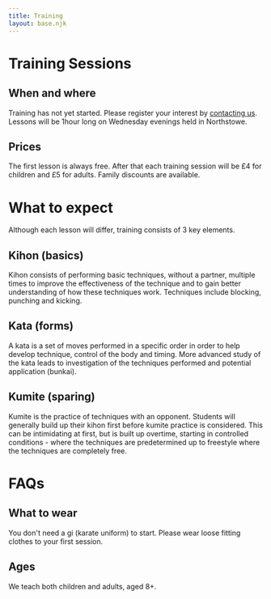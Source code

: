 ```yaml
---
title: Training
layout: base.njk
---
```

# Training Sessions

## When and where 
Training has not yet started. Please register your interest by [contacting us](/contact). Lessons will be 1hour long on Wednesday evenings held in Northstowe.

## Prices
The first lesson is always free. After that each training session will be £4 for children and £5 for adults. Family discounts are available.

# What to expect
Although each lesson will differ, training consists of 3 key elements.

## Kihon (basics)
Kihon consists of performing basic techniques, without a partner, multiple times to improve the effectiveness of the technique and to gain better understanding of how these techniques work. Techniques include blocking, punching and kicking.

## Kata (forms)
A kata is a set of moves performed in a specific order in order to help develop technique, control of the body and timing. More advanced study of the kata leads to investigation of the techniques performed and potential application (bunkai).

## Kumite (sparing)
Kumite is the practice of techniques with an opponent. Students will generally build up their kihon first before kumite practice is considered. This can be intimidating at first, but is built up overtime, starting in controlled conditions - where the techniques are predetermined up to freestyle where the techniques are completely free.

# FAQs

## What to wear
You don't need a gi (karate uniform) to start. Please wear loose fitting clothes to your first session.

## Ages
We teach both children and adults, aged 8+.

